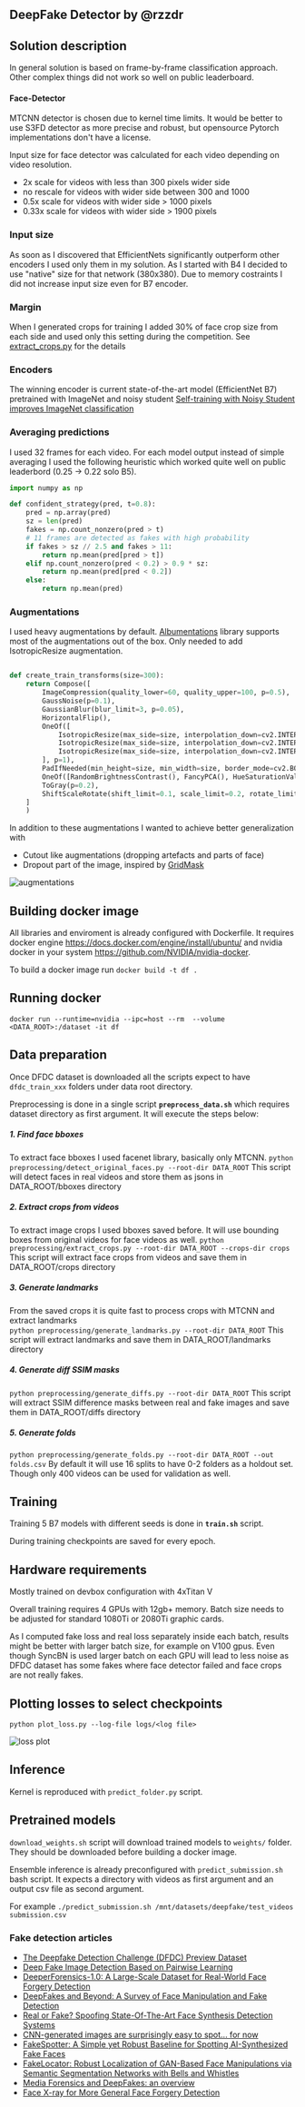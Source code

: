 ## DeepFake Detector by @rzzdr


## Solution description 
In general solution is based on frame-by-frame classification approach. Other complex things did not work so well on public leaderboard.

#### Face-Detector
MTCNN detector is chosen due to kernel time limits. It would be better to use S3FD detector as more precise and robust, but opensource Pytorch implementations don't have a license. 

Input size for face detector was calculated for each video depending on video resolution.

- 2x scale for videos with less than 300 pixels wider side
- no rescale for videos with wider side between 300 and 1000
- 0.5x scale for videos with wider side > 1000 pixels
- 0.33x scale for videos with wider side > 1900 pixels

### Input size
As soon as I discovered that EfficientNets significantly outperform other encoders I used only them in my solution.
As I started with B4 I decided to use "native" size for that network (380x380).
Due to memory costraints I did not increase input size even for B7 encoder.

### Margin
When I generated crops for training I added 30% of face crop size from each side and used only this setting during the competition. 
See [extract_crops.py](preprocessing/extract_crops.py) for the details

### Encoders
The winning encoder is current state-of-the-art model (EfficientNet B7) pretrained with ImageNet and noisy student [Self-training with Noisy Student improves ImageNet classification
](https://arxiv.org/abs/1911.04252)

### Averaging predictions
I used 32 frames for each video.
For each model output instead of simple averaging I used the following heuristic which worked quite well on public leaderbord (0.25 -> 0.22 solo B5).
```python
import numpy as np

def confident_strategy(pred, t=0.8):
    pred = np.array(pred)
    sz = len(pred)
    fakes = np.count_nonzero(pred > t)
    # 11 frames are detected as fakes with high probability
    if fakes > sz // 2.5 and fakes > 11:
        return np.mean(pred[pred > t])
    elif np.count_nonzero(pred < 0.2) > 0.9 * sz:
        return np.mean(pred[pred < 0.2])
    else:
        return np.mean(pred)
```

### Augmentations

I used heavy augmentations by default. 
[Albumentations](https://github.com/albumentations-team/albumentations) library supports most of the augmentations out of the box. Only needed to add IsotropicResize augmentation.
```python

def create_train_transforms(size=300):
    return Compose([
        ImageCompression(quality_lower=60, quality_upper=100, p=0.5),
        GaussNoise(p=0.1),
        GaussianBlur(blur_limit=3, p=0.05),
        HorizontalFlip(),
        OneOf([
            IsotropicResize(max_side=size, interpolation_down=cv2.INTER_AREA, interpolation_up=cv2.INTER_CUBIC),
            IsotropicResize(max_side=size, interpolation_down=cv2.INTER_AREA, interpolation_up=cv2.INTER_LINEAR),
            IsotropicResize(max_side=size, interpolation_down=cv2.INTER_LINEAR, interpolation_up=cv2.INTER_LINEAR),
        ], p=1),
        PadIfNeeded(min_height=size, min_width=size, border_mode=cv2.BORDER_CONSTANT),
        OneOf([RandomBrightnessContrast(), FancyPCA(), HueSaturationValue()], p=0.7),
        ToGray(p=0.2),
        ShiftScaleRotate(shift_limit=0.1, scale_limit=0.2, rotate_limit=10, border_mode=cv2.BORDER_CONSTANT, p=0.5),
    ]
    )
``` 
In addition to these augmentations I wanted to achieve better generalization with 
- Cutout like augmentations (dropping artefacts and parts of face)
- Dropout part of the image, inspired by [GridMask](https://arxiv.org/abs/2001.04086) 

![augmentations](images/augmentations.jpg "Dropout augmentations")

## Building docker image
All libraries and enviroment is already configured with Dockerfile. It requires docker engine https://docs.docker.com/engine/install/ubuntu/ and  nvidia docker in your system https://github.com/NVIDIA/nvidia-docker.

To build a docker image run `docker build -t df .`

## Running docker 
`docker run --runtime=nvidia --ipc=host --rm  --volume <DATA_ROOT>:/dataset -it df`

## Data preparation

Once DFDC dataset is downloaded all the scripts expect to have `dfdc_train_xxx` folders under data root directory. 

Preprocessing is done in a single script **`preprocess_data.sh`** which requires dataset directory as first argument. 
It will execute the steps below:  

##### 1. Find face bboxes
To extract face bboxes I used facenet library, basically only MTCNN. 
`python preprocessing/detect_original_faces.py --root-dir DATA_ROOT`
This script will detect faces in real videos and store them as jsons in DATA_ROOT/bboxes directory

##### 2. Extract crops from videos
To extract image crops I used bboxes saved before. It will use bounding boxes from original videos for face videos as well.
`python preprocessing/extract_crops.py --root-dir DATA_ROOT --crops-dir crops`
This script will extract face crops from videos and save them in DATA_ROOT/crops directory
 
##### 3. Generate landmarks
From the saved crops it is quite fast to process crops with MTCNN and extract landmarks  
`python preprocessing/generate_landmarks.py --root-dir DATA_ROOT`
This script will extract landmarks and save them in DATA_ROOT/landmarks directory
 
##### 4. Generate diff SSIM masks
`python preprocessing/generate_diffs.py --root-dir DATA_ROOT`
This script will extract SSIM difference masks between real and fake images and save them in DATA_ROOT/diffs directory

##### 5. Generate folds
`python preprocessing/generate_folds.py --root-dir DATA_ROOT --out folds.csv`
By default it will use 16 splits to have 0-2 folders as a holdout set. Though only 400 videos can be used for validation as well. 


## Training

Training 5 B7 models with different seeds is done in **`train.sh`** script.

During training checkpoints are saved for every epoch.

## Hardware requirements
Mostly trained on devbox configuration with 4xTitan V
 
Overall training requires 4 GPUs with 12gb+ memory. 
Batch size needs to be adjusted for standard 1080Ti or 2080Ti graphic cards.

As I computed fake loss and real loss separately inside each batch, results might be better with larger batch size, for example on V100 gpus. 
Even though SyncBN is used larger batch on each GPU will lead to less noise as DFDC dataset has some fakes where face detector failed and face crops are not really fakes.   

## Plotting losses to select checkpoints

`python plot_loss.py --log-file logs/<log file>`

![loss plot](images/loss_plot.png "Weighted loss")

## Inference


Kernel is reproduced with `predict_folder.py` script.


## Pretrained models  
`download_weights.sh` script will download trained models to `weights/` folder. They should be downloaded before building a docker image.
 
Ensemble inference is already preconfigured with `predict_submission.sh` bash script. It expects a directory with videos as first argument and an output csv file as second argument.
 
For example `./predict_submission.sh /mnt/datasets/deepfake/test_videos submission.csv`  

### Fake detection articles  
- [The Deepfake Detection Challenge (DFDC) Preview Dataset](https://arxiv.org/abs/1910.08854)
- [Deep Fake Image Detection Based on Pairwise Learning](https://www.mdpi.com/2076-3417/10/1/370)
- [DeeperForensics-1.0: A Large-Scale Dataset for Real-World Face Forgery Detection](https://arxiv.org/abs/2001.03024)
- [DeepFakes and Beyond: A Survey of Face Manipulation and Fake Detection](https://arxiv.org/abs/2001.00179)
- [Real or Fake? Spoofing State-Of-The-Art Face Synthesis Detection Systems](https://arxiv.org/abs/1911.05351)
- [CNN-generated images are surprisingly easy to spot... for now](https://arxiv.org/abs/1912.11035)
- [FakeSpotter: A Simple yet Robust Baseline for Spotting AI-Synthesized Fake Faces](https://arxiv.org/abs/1909.06122)
- [FakeLocator: Robust Localization of GAN-Based Face Manipulations via Semantic Segmentation Networks with Bells and Whistles](https://arxiv.org/abs/2001.09598)
- [Media Forensics and DeepFakes: an overview](https://arxiv.org/abs/2001.06564)
- [Face X-ray for More General Face Forgery Detection](https://arxiv.org/abs/1912.13458)




